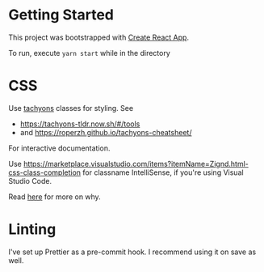 # Getting Started

This project was bootstrapped with [Create React App](https://github.com/facebook/create-react-app).

To run, execute `yarn start` while in the directory

# CSS

Use [tachyons](tachyons.io) classes for styling. See

- https://tachyons-tldr.now.sh/#/tools
- and https://roperzh.github.io/tachyons-cheatsheet/

For interactive documentation.

Use https://marketplace.visualstudio.com/items?itemName=Zignd.html-css-class-completion for classname IntelliSense, if you're using Visual Studio Code.

Read [here](https://paper.dropbox.com/doc/Design-Stuff--A_8pXuF0m7FiuMgbBPDvnAFuAQ-tIvlO5azzjWtZy56aNS1x) for more on why.

# Linting

I've set up Prettier as a pre-commit hook. I recommend using it on save as well.
